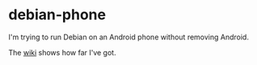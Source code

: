 debian-phone
============

I'm trying to run Debian on an Android phone without removing Android.

The [wiki](../../wiki) shows how far I've got.
